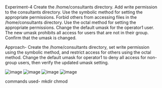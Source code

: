 Experiment-4
Create the /home/consultants directory. Add write permission to the consultants 
directory. Use the symbolic method for setting the appropriate permissions. Forbid 
others from accessing files in the /home/consultants directory. Use the octal 
method for setting the appropriate permissions. Change the default umask for the 
operator1 user. The new umask prohibits all access for users that are not in their 
group. Confirm that the umask is changed.

Approach-
Create the /home/consultants directory, set write permission using the symbolic method, and restrict access for others using the octal method. Change the default umask for operator1 to deny all access for non-group users, then verify the updated umask setting.

![image](https://github.com/user-attachments/assets/617ca67a-5aad-4433-92c5-f127ed57edbe)
![image](https://github.com/user-attachments/assets/29743ad7-c7df-4e1b-8b7b-ff927ebe5a8a)
![image](https://github.com/user-attachments/assets/b5daf847-05f4-44d0-ab48-7bc4f6e0f2cd)
![image](https://github.com/user-attachments/assets/801d2180-79b1-462e-8303-eb2a8feb5258)

commands used-
mkdir
chmod




